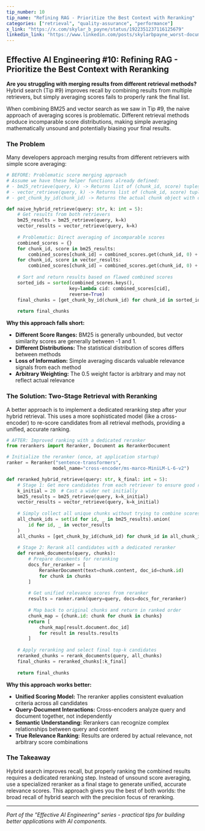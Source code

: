 ```yaml
---
tip_number: 10
tip_name: "Refining RAG - Prioritize the Best Context with Reranking"
categories: ["retrieval", "quality-assurance", "performance"]
x_link: "https://x.com/skylar_b_payne/status/1922351237116125679"
linkedin_link: "https://www.linkedin.com/posts/skylarbpayne_worst-documents-coming-first-in-your-hybrid-activity-7328117170670899200-RLA5?utm_source=share&utm_medium=member_desktop&rcm=ACoAABKpCf4BI_Yx2u7h66sgi5z1NF3aEYFHgps"
---
```


## Effective AI Engineering #10: Refining RAG - Prioritize the Best Context with Reranking

**Are you struggling with merging results from different retrieval methods?** Hybrid search (Tip #9) improves recall by combining results from multiple retrievers, but simply averaging scores fails to properly rank the final list.

When combining BM25 and vector search as we saw in Tip #9, the naive approach of averaging scores is problematic. Different retrieval methods produce incomparable score distributions, making simple averaging mathematically unsound and potentially biasing your final results.

### The Problem

Many developers approach merging results from different retrievers with simple score averaging:

```python
# BEFORE: Problematic score merging approach
# Assume we have these helper functions already defined:
# - bm25_retrieve(query, k) -> Returns list of (chunk_id, score) tuples from BM25
# - vector_retrieve(query, k) -> Returns list of (chunk_id, score) tuples from vector DB
# - get_chunk_by_id(chunk_id) -> Returns the actual chunk object with content

def naive_hybrid_retrieve(query: str, k: int = 5):
    # Get results from both retrievers
    bm25_results = bm25_retrieve(query, k=k)
    vector_results = vector_retrieve(query, k=k)
    
    # Problematic: Direct averaging of incomparable scores
    combined_scores = {}
    for chunk_id, score in bm25_results:
        combined_scores[chunk_id] = combined_scores.get(chunk_id, 0) + score * 0.5
    for chunk_id, score in vector_results:
        combined_scores[chunk_id] = combined_scores.get(chunk_id, 0) + score * 0.5
    
    # Sort and return results based on flawed combined scores
    sorted_ids = sorted(combined_scores.keys(), 
                       key=lambda cid: combined_scores[cid], 
                       reverse=True)
    final_chunks = [get_chunk_by_id(chunk_id) for chunk_id in sorted_ids[:k]]
    
    return final_chunks
```

**Why this approach falls short:**

- **Different Score Ranges:** BM25 is generally unbounded, but vector similarity scores are generally between -1 and 1.
- **Different Distributions:** The statistical distribution of scores differs between methods
- **Loss of Information:** Simple averaging discards valuable relevance signals from each method
- **Arbitrary Weighting:** The 0.5 weight factor is arbitrary and may not reflect actual relevance

### The Solution: Two-Stage Retrieval with Reranking

A better approach is to implement a dedicated reranking step after your hybrid retrieval. This uses a more sophisticated model (like a cross-encoder) to re-score candidates from all retrieval methods, providing a unified, accurate ranking.

```python
# AFTER: Improved ranking with a dedicated reranker
from rerankers import Reranker, Document as RerankerDocument

# Initialize the reranker (once, at application startup)
ranker = Reranker("sentence-transformers", 
                 model_name="cross-encoder/ms-marco-MiniLM-L-6-v2")

def reranked_hybrid_retrieve(query: str, k_final: int = 5):
    # Stage 1: Get more candidates from each retriever to ensure good recall
    k_initial = 20  # Cast a wider net initially
    bm25_results = bm25_retrieve(query, k=k_initial)
    vector_results = vector_retrieve(query, k=k_initial)
    
    # Simply collect all unique chunks without trying to combine scores
    all_chunk_ids = set(id for id, _ in bm25_results).union(
        id for id, _ in vector_results
    )
    all_chunks = [get_chunk_by_id(chunk_id) for chunk_id in all_chunk_ids]
    
    # Stage 2: Rerank all candidates with a dedicated reranker
    def rerank_documents(query, chunks):
        # Prepare documents for reranking
        docs_for_reranker = [
            RerankerDocument(text=chunk.content, doc_id=chunk.id) 
            for chunk in chunks
        ]
        
        # Get unified relevance scores from reranker
        results = ranker.rank(query=query, docs=docs_for_reranker)
        
        # Map back to original chunks and return in ranked order
        chunk_map = {chunk.id: chunk for chunk in chunks}
        return [
            chunk_map[result.document.doc_id] 
            for result in results.results
        ]
    
    # Apply reranking and select final top-k candidates
    reranked_chunks = rerank_documents(query, all_chunks)
    final_chunks = reranked_chunks[:k_final]
    
    return final_chunks
```

**Why this approach works better:**

- **Unified Scoring Model:** The reranker applies consistent evaluation criteria across all candidates
- **Query-Document Interactions:** Cross-encoders analyze query and document together, not independently
- **Semantic Understanding:** Rerankers can recognize complex relationships between query and content
- **True Relevance Ranking:** Results are ordered by actual relevance, not arbitrary score combinations

### The Takeaway

Hybrid search improves recall, but properly ranking the combined results requires a dedicated reranking step. Instead of unsound score averaging, use a specialized reranker as a final stage to generate unified, accurate relevance scores. This approach gives you the best of both worlds: the broad recall of hybrid search with the precision focus of reranking.

---
*Part of the "Effective AI Engineering" series - practical tips for building better applications with AI components.*